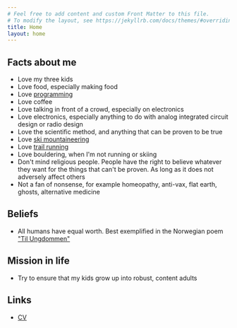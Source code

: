 ```yaml
---
# Feel free to add content and custom Front Matter to this file.
# To modify the layout, see https://jekyllrb.com/docs/themes/#overriding-theme-defaults
title: Home
layout: home
---
```


## Facts about me
- Love my three kids
- Love food, especially making food
- Love [programming](https://github.com/wulffern)
- Love coffee
- Love talking in front of a crowd, especially on electronics
- Love electronics, especially anything to do with analog integrated
  circuit design or radio design
- Love the scientific method, and anything that can be proven to be
  true
- Love [ski mountaineering](/assets/ski.png)
- Love [trail running](/assets/trail.png)
- Love bouldering, when I'm not running or skiing
- Don't mind religious people. People have the right to believe
  whatever they want for the things that can't be proven. As long as it does not adversely affect others
- Not a fan of nonsense, for example
  homeopathy, anti-vax, flat earth, ghosts, alternative medicine

## Beliefs
- All humans have equal worth. Best exemplified in the Norwegian poem
  ["Til Ungdommen"](https://en.wikipedia.org/wiki/Til_Ungdommen)

## Mission in life
- Try to ensure that my kids grow up into robust, content adults

## Links
- [CV](https://wulffern.github.io/markdown-cv/)
